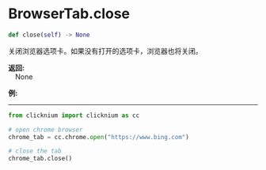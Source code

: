 
# BrowserTab.close

```python
def close(self) -> None
```  

关闭浏览器选项卡。如果没有打开的选项卡，浏览器也将关闭。

**返回:**  
    &emsp;None

**例:**
***
```python
from clicknium import clicknium as cc

# open chrome browser
chrome_tab = cc.chrome.open("https://www.bing.com")

# close the tab
chrome_tab.close()
```
